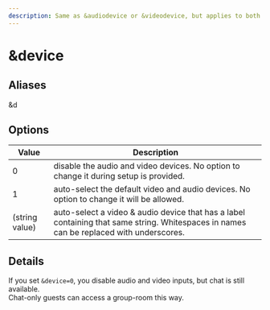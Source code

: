 ```yaml
---
description: Same as &audiodevice or &videodevice, but applies to both.
---
```


# \&device

## Aliases

\&d

## Options

| Value          | Description                                                                                                                             |
| -------------- | --------------------------------------------------------------------------------------------------------------------------------------- |
| 0              | disable the audio and video devices. No option to change it during setup is provided.                                                   |
| 1              | auto-select the default video and audio devices. No option to change it will be allowed.                                                |
| (string value) | auto-select a video & audio device that has a label containing that same string. Whitespaces in names can be replaced with underscores. |

## Details

If you set `&device=0`, you disable audio and video inputs, but chat is still available.\
Chat-only guests can access a group-room this way.
